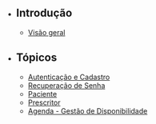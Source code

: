 - ## Introdução
  - [Visão geral](/{{route}}/{{version}}/overview)

- ## Tópicos
    - [Autenticação e Cadastro](/{{route}}/{{version}}/autenticacao)
    - [Recuperação de Senha](/{{route}}/{{version}}/recuperacao-senha)
    - [Paciente](/{{route}}/{{version}}/paciente)
    - [Prescritor](/{{route}}/{{version}}/prescritor)
    - [Agenda - Gestão de Disponibilidade](/{{route}}/{{version}}/agenda)



